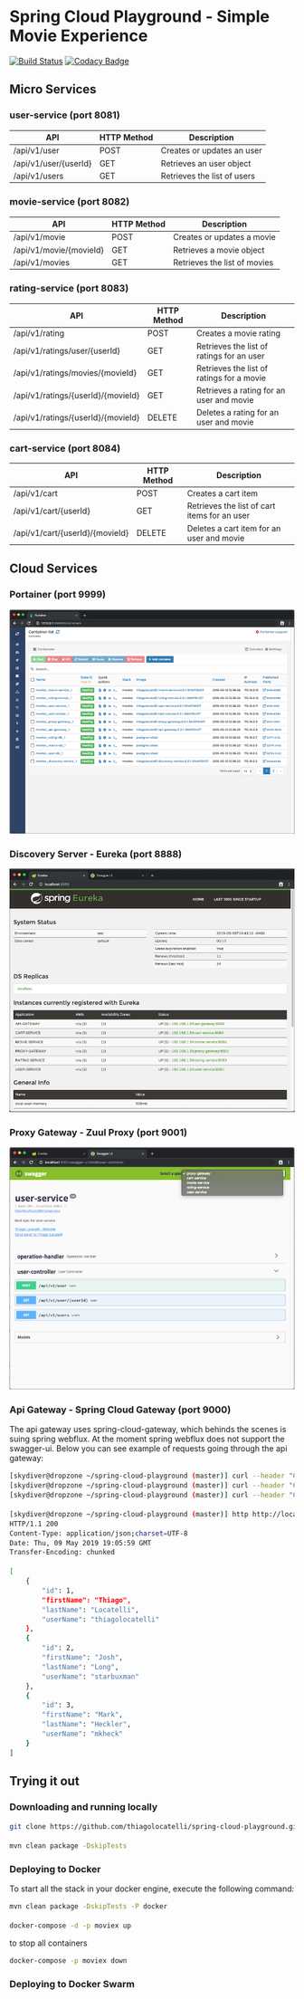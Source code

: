 # Spring Cloud Playground - Simple Movie Experience

[![Build Status](https://travis-ci.org/thiagolocatelli/spring-cloud-playground.svg?branch=master)](https://travis-ci.org/thiagolocatelli/spring-cloud-playground) [![Codacy Badge](https://api.codacy.com/project/badge/Grade/b8bf5d5235f2468b9ab91887fe3dc29f)](https://www.codacy.com/app/thiagolocatelli/spring-cloud-playground?utm_source=github.com&amp;utm_medium=referral&amp;utm_content=thiagolocatelli/spring-cloud-playground&amp;utm_campaign=Badge_Grade)

## Micro Services

### user-service (port 8081)

| API                       | HTTP Method   | Description |
| ------------------------- | ------------- | ----------- |
| /api/v1/user              | POST          | Creates or updates an user |
| /api/v1/user/{userId}     | GET           | Retrieves an user object |
| /api/v1/users             | GET           | Retrieves the list of users |

### movie-service (port 8082)

| API                       | HTTP Method   | Description |
| ------------------------- | ------------- | ----------- |
| /api/v1/movie             | POST          | Creates or updates a movie |
| /api/v1/movie/{movieId}   | GET           | Retrieves a movie object |
| /api/v1/movies            | GET           | Retrieves the list of movies |

### rating-service (port 8083)

| API                                   | HTTP Method   | Description |
| ------------------------------------- | ------------- | ----------- |
| /api/v1/rating                        | POST          | Creates a movie rating |
| /api/v1/ratings/user/{userId}         | GET           | Retrieves the list of ratings for an user |
| /api/v1/ratings/movies/{movieId}      | GET           | Retrieves the list of ratings for a movie |
| /api/v1/ratings/{userId}/{movieId}    | GET           | Retrieves a rating for an user and movie |
| /api/v1/ratings/{userId}/{movieId}    | DELETE        | Deletes a rating for an user and movie |

### cart-service (port 8084)

| API                               | HTTP Method   | Description |
| --------------------------------- | ------------- | ----------- |
| /api/v1/cart                      | POST          | Creates a cart item |
| /api/v1/cart/{userId}             | GET           | Retrieves the list of cart items for an user |
| /api/v1/cart/{userId}/{movieId}   | DELETE        | Deletes a cart item for an user and movie |


## Cloud Services

### Portainer (port 9999)

![Eureka](resources/images/portainer.png)

### Discovery Server - Eureka (port 8888)

![Eureka](resources/images/eureka.png)

### Proxy Gateway - Zuul Proxy (port 9001)

![Zuul Proxy](resources/images/proxy-gateway.png)

### Api Gateway - Spring Cloud Gateway (port 9000)

The api gateway uses spring-cloud-gateway, which behinds the scenes is suing spring webflux. At the moment
spring webflux does not support the swagger-ui. Below you can see example of requests going through the api
gateway:

```sh
[skydiver@dropzone ~/spring-cloud-playground (master)] curl --header "Content-Type: application/json" --request POST --data '{ "firstName": "Thiago", "lastName": "Locatelli", "username": "thiagolocatelli"}' http://localhost:9000/user-service/api/v1/user
[skydiver@dropzone ~/spring-cloud-playground (master)] curl --header "Content-Type: application/json" --request POST --data '{ "firstName": "Josh", "lastName": "Long", "username": "starbuxman"}' http://localhost:9000/user-service/api/v1/user
[skydiver@dropzone ~/spring-cloud-playground (master)] curl --header "Content-Type: application/json" --request POST --data '{ "firstName": "Mark", "lastName": "Heckler", "username": "mkheck"}' http://localhost:9000/user-service/api/v1/user

[skydiver@dropzone ~/spring-cloud-playground (master)] http http://localhost:9000/user-service/api/v1/users
HTTP/1.1 200
Content-Type: application/json;charset=UTF-8
Date: Thu, 09 May 2019 19:05:59 GMT
Transfer-Encoding: chunked

[
    {
        "id": 1,
        "firstName": "Thiago",
        "lastName": "Locatelli",
        "userName": "thiagolocatelli"
    },
    {
        "id": 2,
        "firstName": "Josh",
        "lastName": "Long",
        "userName": "starbuxman"
    },
    {
        "id": 3,
        "firstName": "Mark",
        "lastName": "Heckler",
        "userName": "mkheck"
    }
]
```

## Trying it out

### Downloading and running locally

```bash
git clone https://github.com/thiagolocatelli/spring-cloud-playground.git

mvn clean package -DskipTests

```

### Deploying to Docker

To start all the stack in your docker engine, execute the following command:

```bash
mvn clean package -DskipTests -P docker

docker-compose -d -p moviex up
```

to stop all containers

```bash
docker-compose -p moviex down
```

### Deploying to Docker Swarm
